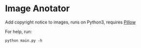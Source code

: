 # Image Anotator
Add copyright notice to images, runs on Python3, requires [Pillow](https://pypi.org/project/Pillow/)

For help, run:
```
python main.py -h
```

